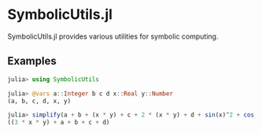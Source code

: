 # SymbolicUtils.jl

SymbolicUtils.jl provides various utilities for symbolic computing.

## Examples

```julia
julia> using SymbolicUtils

julia> @vars a::Integer b c d x::Real y::Number
(a, b, c, d, x, y)

julia> simplify(a + b + (x * y) + c + 2 * (x * y) + d + sin(x)^2 + cos(x)^2 - y^0)
((3 * x * y) + a + b + c + d)
```